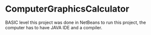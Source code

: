# ComputerGraphicsCalculator
BASIC level
this project was done in NetBeans
to run this project, the computer has to have JAVA IDE and a compiler. 
